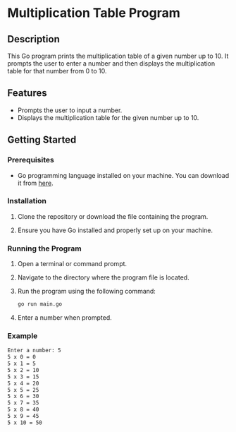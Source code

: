 # Multiplication Table Program

## Description

This Go program prints the multiplication table of a given number up to 10. It prompts the user to enter a number and then displays the multiplication table for that number from 0 to 10.

## Features

- Prompts the user to input a number.
- Displays the multiplication table for the given number up to 10.

## Getting Started

### Prerequisites

- Go programming language installed on your machine. You can download it from [here](https://golang.org/dl/).

### Installation

1. Clone the repository or download the file containing the program.

2. Ensure you have Go installed and properly set up on your machine.

### Running the Program

1. Open a terminal or command prompt.

2. Navigate to the directory where the program file is located.

3. Run the program using the following command:

   ```sh
   go run main.go
   ```

4. Enter a number when prompted.

### Example

```sh
Enter a number: 5
5 x 0 = 0
5 x 1 = 5
5 x 2 = 10
5 x 3 = 15
5 x 4 = 20
5 x 5 = 25
5 x 6 = 30
5 x 7 = 35
5 x 8 = 40
5 x 9 = 45
5 x 10 = 50
```